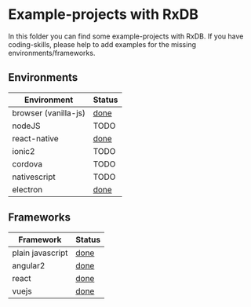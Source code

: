 # Example-projects with RxDB

In this folder you can find some example-projects with RxDB. If you have coding-skills, please help to add examples for the missing environments/frameworks.

## Environments

Environment          | Status
-------------------- | ---------------------
browser (vanilla-js) | [done](./vanilla)
nodeJS               | TODO
react-native         | [done](./react-native)
ionic2               | TODO
cordova              | TODO
nativescript         | TODO
electron             | [done](./electron)

## Frameworks

Framework        | Status
---------------- | ------------------
plain javascript | [done](./vanilla)
angular2         | [done](./angular2)
react            | [done](./react)
vuejs            | [done](./vue)
